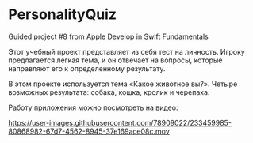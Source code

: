 # PersonalityQuiz
Guided project #8 from Apple Develop in Swift Fundamentals

Этот учебный проект представляет из себя тест на личность. 
Игроку предлагается легкая тема, и он отвечает на вопросы, которые направляют его к определенному результату. 

В этом проекте используется тема «Какое животное вы?». Четыре возможных результата: собака, кошка, кролик и черепаха.

Работу приложения можно посмотреть на видео:

https://user-images.githubusercontent.com/78909022/233459985-80868982-67d7-4562-8945-37e169ace08c.mov

